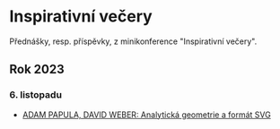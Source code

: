 # Inspirativní večery
Přednášky, resp. příspěvky, z minikonference "Inspirativní večery".

## Rok 2023

### 6. listopadu

- [ADAM PAPULA, DAVID WEBER: Analytická geometrie a formát SVG](./Materiály/6-11-2023/D.%20Weber,%20A.%20Papula%20-%20Analytická%20geometrie%20a%20SVG%20grafika/)